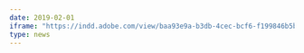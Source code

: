 ```yaml
---
date: 2019-02-01
iframe: "https://indd.adobe.com/view/baa93e9a-b3db-4cec-bcf6-f199846b5bd2"
type: news
---
```

